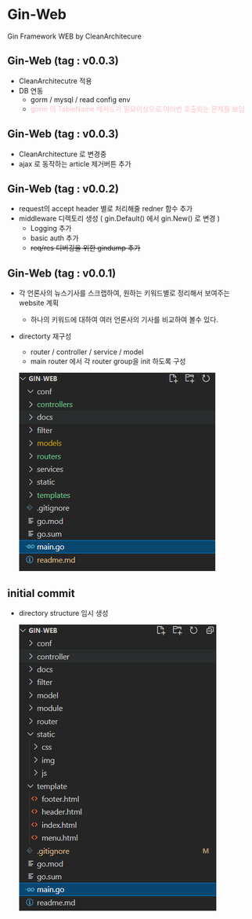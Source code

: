 # Gin-Web

Gin Framework WEB by CleanArchitecure

## Gin-Web (tag : v0.0.3)
- CleanArchitecutre 적용
- DB 연동
    - gorm / mysql / read config env
    - <span style="color:pink"> gorm 의 TableName 메서드가 필요이상으로 여러번 호출되는 문제를 보임</span>

## Gin-Web (tag : v0.0.3)
- CleanArchitecture 로 변경중
- ajax 로 동작하는 article 제거버튼 추가

## Gin-Web (tag : v0.0.2)
- request의 accept header 별로 처리해줄 redner 함수 추가
- middleware 디렉토리 생성 ( gin.Default() 에서 gin.New() 로 변경 )
    - Logging 추가
    - basic auth 추가
    - ~~req/res 디버깅을 위한 gindump 추가~~

## Gin-Web (tag : v0.0.1)
- 각 언론사의 뉴스기사를 스크랩하여, 원하는 키워드별로 정리해서 보여주는 website 계획
    - 하나의 키워드에 대하여 여러 언론사의 기사를 비교하여 볼수 있다.
- directorty  재구성
    - router / controller / service / model
    - main router 에서 각 router group을 init 하도록 구성
    
    ![ex_screenshot](./docs/dir_remake.png)

## initial commit
- directory structure 임시 생성

    ![ex_screenshot](./docs/directory.png)


